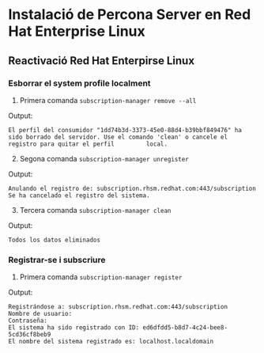# Instalació de Percona Server en Red Hat Enterprise Linux

## Reactivació Red Hat Enterpirse Linux

### Esborrar el system profile localment
1. Primera comanda
 `subscription-manager remove --all`
 
 Output:
```
El perfil del consumidor "1dd74b3d-3373-45e0-88d4-b39bbf849476" ha sido borrado del servidor. Use el comando 'clean' o cancele el registro para quitar el perfil         local.
```
2. Segona comanda
`subscription-manager unregister`
  
Output:
```
Anulando el registro de: subscription.rhsm.redhat.com:443/subscription
Se ha cancelado el registro del sistema.
```
3. Tercera comanda
`subscription-manager clean`

Output:
```
Todos los datos eliminados
```
### Registrar-se i subscriure
1. Primera comanda
`subscription-manager register`

Output:
```
Registrándose a: subscription.rhsm.redhat.com:443/subscription
Nombre de usuario:
Contraseña:
El sistema ha sido registrado con ID: ed6dfdd5-b8d7-4c24-bee8-5cd36cf8beb9
El nombre del sistema registrado es: localhost.localdomain

```
